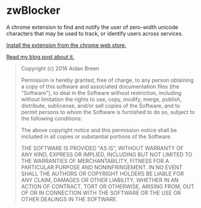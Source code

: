

# zwBlocker
A chrome extension to find and notify the user of zero-width unicode characters that may be used to track, or identify users across services.

[Install the extension from the chrome web store.](https://chrome.google.com/webstore/detail/zwblocker/halgnbpginjdhipahdncmimakhmdohob)

[Read my blog post about it.](https://medium.com/@aidobreen/hidden-text-fingerprints-and-how-to-avoid-them-d0103edd2ce4)


>Copyright (c) 2016 Aidan Breen
>
>Permission is hereby granted, free of charge, to any person obtaining a copy of this software and associated documentation files (the "Software"), to deal in the Software without restriction, including without limitation the rights to use, copy, modify, merge, publish, distribute, sublicense, and/or sell copies of the Software, and to permit persons to whom the Software is furnished to do so, subject to the following conditions:
>
>The above copyright notice and this permission notice shall be included in all copies or substantial portions of the Software.
>
>THE SOFTWARE IS PROVIDED "AS IS", WITHOUT WARRANTY OF ANY KIND, EXPRESS OR IMPLIED, INCLUDING BUT NOT LIMITED TO THE WARRANTIES OF MERCHANTABILITY, FITNESS FOR A PARTICULAR PURPOSE AND NONINFRINGEMENT. IN NO EVENT SHALL THE AUTHORS OR COPYRIGHT HOLDERS BE LIABLE FOR ANY CLAIM, DAMAGES OR OTHER LIABILITY, WHETHER IN AN ACTION OF CONTRACT, TORT OR OTHERWISE, ARISING FROM, OUT OF OR IN CONNECTION WITH THE SOFTWARE OR THE USE OR OTHER DEALINGS IN THE SOFTWARE.
